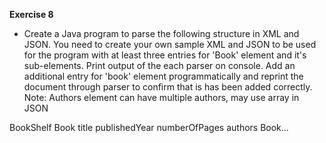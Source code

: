 **Exercise 8**
- Create a Java program to parse the following structure in XML and JSON. You need to create your own sample XML and JSON to be used for the program with at least three entries for 'Book' element and it's sub-elements. Print output of the each parser on console. Add an additional entry for 'book' element programmatically and reprint the document through parser to confirm that is has been added correctly.
Note: Authors element can have multiple authors, may use array in JSON

BookShelf
  Book
    title
    publishedYear
    numberOfPages
    authors 
	Book...
